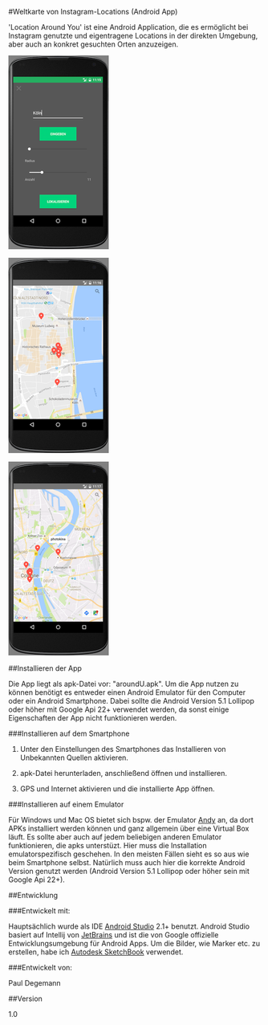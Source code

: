 #Weltkarte von Instagram-Locations (Android App)

'Location Around You' ist eine Android Application, die es ermöglicht bei Instagram genutzte und eigentragene Locations in der direkten Umgebung, aber auch an konkret gesuchten Orten anzuzeigen.



![Man kann ein Ort eingeben, Anzahl der Orte wählen und auch den Radius einstellen.](bild1.png "Auswahl und Eingabe")



![Angezeigt wird Köln mit den umgebenden Orten.](bild2.png "Köln")



![Aktuell (21.09.2016) läuft hier bspw. die größte Photographie-Messe der Welt, die Photokina.](bild3.png "photokina")

##Installieren der App

Die App liegt als apk-Datei vor: "aroundU.apk".
Um die App nutzen zu können benötigt es entweder einen Android Emulator für den Computer oder ein Android Smartphone. Dabei sollte die Android Version 5.1 Lollipop oder höher mit Google Api 22+ verwendet werden, da sonst einige Eigenschaften der App nicht funktionieren werden.

###Installieren auf dem Smartphone

1. Unter den Einstellungen des Smartphones das Installieren von Unbekannten Quellen aktivieren.

2. apk-Datei herunterladen, anschließend öffnen und installieren.

3. GPS und Internet aktivieren und die installierte App öffnen.

###Installieren auf einem Emulator

Für Windows und Mac OS bietet sich bspw. der Emulator [Andy](http://www.andyroid.net) an, da dort APKs installiert werden können und ganz allgemein über eine Virtual Box läuft. Es sollte aber auch auf jedem beliebigen anderen Emulator funktionieren, die apks unterstüzt. Hier muss die Installation emulatorspezifisch geschehen. In den meisten Fällen sieht es so aus wie beim Smartphone selbst.
Natürlich muss auch hier die korrekte Android Version genutzt werden (Android Version 5.1 Lollipop oder höher sein mit Google Api 22+).

##Entwicklung

###Entwickelt mit:

Hauptsächlich wurde als IDE [Android Studio](https://developer.android.com/studio/index.html) 2.1+ benutzt. Android Studio basiert auf Intellij von [JetBrains](https://www.jetbrains.com) und ist die von Google offizielle Entwicklungsumgebung für Android Apps.
Um die Bilder, wie Marker etc. zu erstellen, habe ich [Autodesk SketchBook](https://itunes.apple.com/de/app/autodesk-sketchbook/id863486266?mt=12) verwendet.

###Entwickelt von:

Paul Degemann

##Version

1.0